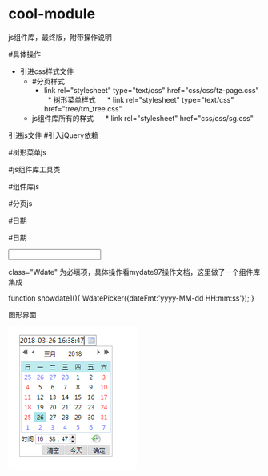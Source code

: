 # cool-module
js组件库，最终版，附带操作说明

#具体操作

* 引进css样式文件
   *  #分页样式
      * link rel="stylesheet" type="text/css" href="css/css/tz-page.css"
   *  树形菜单样式 
      * link rel="stylesheet" type="text/css" href="tree/tm_tree.css"
   *  js组件库所有的样式
      * link rel="stylesheet" href="css/css/sg.css"

引进js文件
#引入jQuery依赖

<script type="text/javascript" src="js/jquery-1.11.2.min.js"></script>


#树形菜单js

<script type="text/javascript" src="tree/tm_tree.js" ></script>


#js组件库工具类

<script type="text/javascript" src="js/sgutil.js"></script>


#组件库js

<script type="text/javascript" src="js/sg.js"></script>


#分页js

<script type="text/javascript" src="js/tz_page.js" ></script>
#日期

<script type="text/javascript" src="js/date/WdatePicker.js" ></script>



#日期

<input type="text" id="searchStartTime" class="Wdate" onclick="showdate1()">

class="Wdate" 为必填项，具体操作看mydate97操作文档，这里做了一个组件库集成

function showdate1(){
   WdatePicker({dateFmt:'yyyy-MM-dd HH:mm:ss'});
}

图形界面

![日历](https://github.com/coolfxl/cool-module/blob/master/pictures/date.jpg)


![]()

